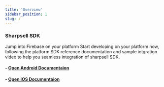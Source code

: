 ```yaml
---
title: 'Overview'
sidebar_position: 1
slug: /
---
```


### Sharpsell SDK

Jump into Firebase on your platform 
Start developing on your platform now, following the platform SDK reference documentation and sample intgration video to help you seamless integration of sharpsell SDK.

#### - [Open Android Documentaion](android-integrations/adding-sharpsell-sdk-android.md)
#### - [Open iOS Documentaion](iOS-integrations/adding-sharpsell-sdk-ios.md)




